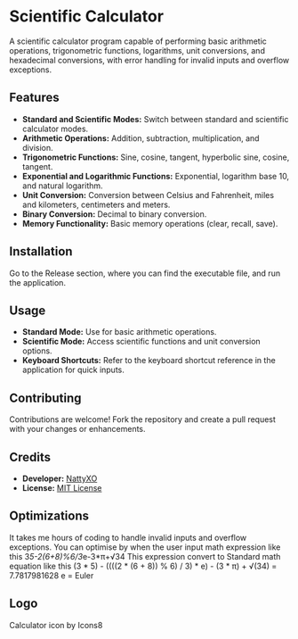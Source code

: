 # Scientific Calculator
A scientific calculator program capable of performing basic arithmetic operations, trigonometric functions, logarithms, unit conversions, and hexadecimal conversions, with error handling for invalid inputs and overflow exceptions.

## Features

- **Standard and Scientific Modes:** Switch between standard and scientific calculator modes.
- **Arithmetic Operations:** Addition, subtraction, multiplication, and division.
- **Trigonometric Functions:** Sine, cosine, tangent, hyperbolic sine, cosine, tangent.
- **Exponential and Logarithmic Functions:** Exponential, logarithm base 10, and natural logarithm.
- **Unit Conversion:** Conversion between Celsius and Fahrenheit, miles and kilometers, centimeters and meters.
- **Binary Conversion:** Decimal to binary conversion.
- **Memory Functionality:** Basic memory operations (clear, recall, save).

## Installation

Go to the Release section, where you can find the executable file, and run the application.

## Usage

- **Standard Mode:** Use for basic arithmetic operations.
- **Scientific Mode:** Access scientific functions and unit conversion options.
- **Keyboard Shortcuts:** Refer to the keyboard shortcut reference in the application for quick inputs.
## Contributing

Contributions are welcome! Fork the repository and create a pull request with your changes or enhancements.

## Credits

- **Developer:** [NattyXO](https://github.com/NattyXO)
- **License:** [MIT License](LICENSE)

## Optimizations

It takes me hours of coding to handle invalid inputs and overflow exceptions.
You can optimise by when the user input math expression like this 3*5-2(6+8)%6/3*e-3*π+√34
This expression convert to Standard math equation like this (3 * 5) - ((((2 * (6 + 8)) % 6) / 3) * e) - (3 * π) + √(34) = 7.7817981628
e = Euler

## Logo

Calculator icon by Icons8
